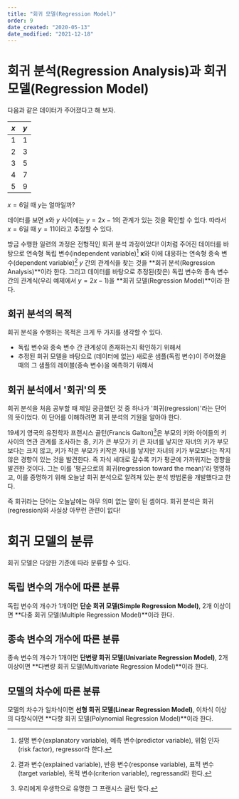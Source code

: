 ```yaml
---
title: "회귀 모델(Regression Model)"
order: 9
date_created: "2020-05-13"
date_modified: "2021-12-18"
---
```


# 회귀 분석(Regression Analysis)과 회귀 모델(Regression Model)

다음과 같은 데이터가 주어졌다고 해 보자.

<div class="table-wrapper" markdown="block">

|  $x$  |  $y$  |
| :---: | :---: |
|   1   |   1   |
|   2   |   3   |
|   3   |   5   |
|   4   |   7   |
|   5   |   9   |

</div>

$x = 6$일 때 $y$는 얼마일까?

데이터를 보면 $x$와 $y$ 사이에는 $y = 2x - 1$의 관계가 있는 것을 확인할 수 있다. 따라서 $x=6$일 때 $y=11$이라고 추정할 수 있다.

방금 수행한 일련의 과정은 전형적인 회귀 분석 과정이었다! 이처럼 주어진 데이터를 바탕으로 연속형 독립 변수(independent variable)[^1] $\mathbf{x}$와 이에 대응하는 연속형 종속 변수(dependent variable)[^2] $y$ 간의 관계식을 찾는 것을 **회귀 분석(Regression Analysis)**이라 한다. 그리고 데이터를 바탕으로 추정된(찾은) 독립 변수와 종속 변수 간의 관계식(우리 예제에서 $y = 2x - 1$)을 **회귀 모델(Regression Model)**이라 한다.

[^1]: 설명 변수(explanatory variable), 예측 변수(predictor variable), 위험 인자(risk factor), regressor라 한다.
[^2]: 결과 변수(explained variable), 반응 변수(response variable), 표적 변수(target variable), 목적 변수(criterion variable), regressand라 한다.

## 회귀 분석의 목적

회귀 분석을 수행하는 목적은 크게 두 가지를 생각할 수 있다.

- 독립 변수와 종속 변수 간 관계성이 존재하는지 확인하기 위해서
- 추정된 회귀 모델을 바탕으로 (데이터에 없는) 새로운 샘플(독립 변수)이 주어졌을 때의 그 샘플의 레이블(종속 변수)을 예측하기 위해서

## 회귀 분석에서 '회귀'의 뜻

회귀 분석을 처음 공부할 때 제일 궁금했던 것 중 하나가 '회귀(regression)'라는 단어의 뜻이었다. 이 단어를 이해하려면 회귀 분석의 기원을 알아야 한다.

19세기 영국의 유전학자 프랜시스 골턴(Francis Galton)[^3]은 부모의 키와 아이들의 키 사이의 연관 관계를 조사하는 중, 키가 큰 부모가 키 큰 자녀를 낳지만 자녀의 키가 부모보다는 크지 않고, 키가 작은 부모가 키작은 자녀를 낳지만 자녀의 키가 부모보다는 작지 않은 경향이 있는 것을 발견한다. 즉 자식 세대로 갈수록 키가 평균에 가까워지는 경향을 발견한 것이다. 그는 이를 '평균으로의 회귀(regression toward the mean)'라 명명하고, 이를 증명하기 위해 오늘날 회귀 분석으로 알려져 있는 분석 방법론을 개발했다고 한다.

[^3]: 우리에게 우생학으로 유명한 그 프랜시스 골턴 맞다.

즉 회귀라는 단어는 오늘날에는 아무 의미 없는 말이 된 셈이다. 회귀 분석은 회귀(regression)와 사실상 아무런 관련이 없다!

# 회귀 모델의 분류

회귀 모델은 다양한 기준에 따라 분류할 수 있다.

## 독립 변수의 개수에 따른 분류

독립 변수의 개수가 1개이면 **단순 회귀 모델(Simple Regression Model)**, 2개 이상이면 **다중 회귀 모델(Multiple Regression Model)**이라 한다.

## 종속 변수의 개수에 따른 분류

종속 변수의 개수가 1개이면 **단변량 회귀 모델(Univariate Regression Model)**, 2개 이상이면 **다변량 회귀 모델(Multivariate Regression Model)**이라 한다.

## 모델의 차수에 따른 분류

모델의 차수가 일차식이면 **선형 회귀 모델(Linear Regression Model)**, 이차식 이상의 다항식이면 **다항 회귀 모델(Polynomial Regression Model)**이라 한다.

